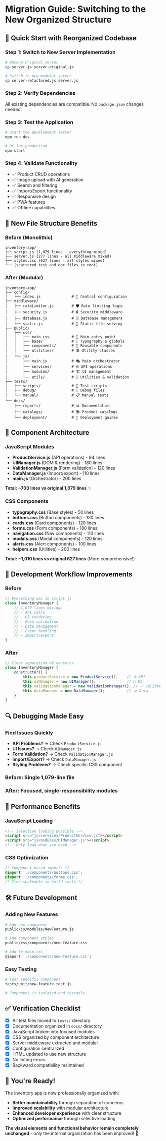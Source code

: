 # Migration Guide: Switching to the New Organized Structure

## 🚀 Quick Start with Reorganized Codebase

### Step 1: Switch to New Server Implementation
```bash
# Backup original server
cp server.js server-original.js

# Switch to new modular server
cp server-refactored.js server.js
```

### Step 2: Verify Dependencies
All existing dependencies are compatible. No `package.json` changes needed.

### Step 3: Test the Application
```bash
# Start the development server
npm run dev

# Or for production
npm start
```

### Step 4: Validate Functionality
- ✅ Product CRUD operations
- ✅ Image upload with AI generation
- ✅ Search and filtering
- ✅ Import/Export functionality
- ✅ Responsive design
- ✅ PWA features
- ✅ Offline capabilities

## 📁 New File Structure Benefits

### Before (Monolithic)
```
inventory-app/
├── script.js (1,079 lines - everything mixed)
├── server.js (277 lines - all middleware mixed)
├── styles.css (627 lines - all styles mixed)
└── [scattered test and doc files in root]
```

### After (Modular)
```
inventory-app/
├── config/
│   └── index.js              # 🎯 Central configuration
├── middleware/
│   ├── rateLimiter.js        # 🛡️ Rate limiting logic
│   ├── security.js           # 🔒 Security middleware
│   ├── database.js           # 🗄️ Database management
│   └── static.js             # 📁 Static file serving
├── public/
│   ├── css/
│   │   ├── main.css          # 📄 Main entry point
│   │   ├── base/             # 🎨 Typography & globals
│   │   ├── components/       # 🧩 Reusable components
│   │   └── utilities/        # 🛠️ Utility classes
│   └── js/
│       ├── main.js           # 🎭 Main orchestrator
│       ├── services/         # 🌐 API operations
│       ├── modules/          # 🏗️ UI management
│       └── utils/            # 🔧 Utilities & validation
├── tests/
│   ├── scripts/              # 🧪 Test scripts
│   ├── debug/                # 🐛 Debug files
│   └── manual/               # 📋 Manual tests
└── docs/
    ├── reports/              # 📊 Documentation
    ├── catalogs/             # 📚 Product catalogs
    └── deployment/           # 🚀 Deployment guides
```

## 🔧 Component Architecture

### JavaScript Modules
- **ProductService.js** (API operations) - 94 lines
- **UIManager.js** (DOM & rendering) - 180 lines
- **ValidationManager.js** (Form validation) - 120 lines
- **DataManager.js** (Import/export) - 110 lines
- **main.js** (Orchestrator) - 200 lines

**Total: ~700 lines vs original 1,079 lines** ✨

### CSS Components
- **typography.css** (Base styles) - 50 lines
- **buttons.css** (Button components) - 130 lines
- **cards.css** (Card components) - 120 lines
- **forms.css** (Form components) - 180 lines
- **navigation.css** (Nav components) - 110 lines
- **modals.css** (Modal components) - 120 lines
- **alerts.css** (Alert components) - 100 lines
- **helpers.css** (Utilities) - 200 lines

**Total: ~1,010 lines vs original 627 lines** (More comprehensive!)

## 🎯 Development Workflow Improvements

### Before
```javascript
// Everything was in script.js
class InventoryManager {
    // 1,079 lines mixing:
    // - API calls
    // - UI rendering  
    // - Form validation
    // - Data management
    // - Event handling
    // - Import/export
}
```

### After
```javascript
// Clear separation of concerns
class InventoryManager {
    constructor() {
        this.productService = new ProductService();    // 🌐 API
        this.uiManager = new UIManager();              // 🎨 UI
        this.validationManager = new ValidationManager(); // ✅ Validation
        this.dataManager = new DataManager();          // 📊 Data
    }
}
```

## 🔍 Debugging Made Easy

### Find Issues Quickly
- **API Problems?** → Check `ProductService.js`
- **UI Issues?** → Check `UIManager.js`
- **Form Validation?** → Check `ValidationManager.js`
- **Import/Export?** → Check `DataManager.js`
- **Styling Problems?** → Check specific CSS component

### Before: Single 1,079-line file
### After: Focused, single-responsibility modules

## 🚀 Performance Benefits

### JavaScript Loading
```html
<!-- Selective loading possible -->
<script src="js/services/ProductService.js"></script>
<script src="js/modules/UIManager.js"></script>
<!-- Only load what you need -->
```

### CSS Optimization
```css
/* Component-based imports */
@import './components/buttons.css';
@import './components/forms.css';
/* Tree-shakeable in build tools */
```

## 🛠️ Future Development

### Adding New Features
```bash
# Add new component
public/js/modules/NewFeature.js

# Add component styles  
public/css/components/new-feature.css

# Add to main.css
@import './components/new-feature.css';
```

### Easy Testing
```bash
# Test specific component
tests/unit/new-feature.test.js

# Component is isolated and testable
```

## ✅ Verification Checklist

- [x] All test files moved to `tests/` directory
- [x] Documentation organized in `docs/` directory
- [x] JavaScript broken into focused modules
- [x] CSS organized by component architecture
- [x] Server middleware extracted and modular
- [x] Configuration centralized
- [x] HTML updated to use new structure
- [x] No linting errors
- [x] Backward compatibility maintained

## 🎉 You're Ready!

The inventory app is now professionally organized with:
- **Better maintainability** through separation of concerns
- **Improved scalability** with modular architecture
- **Enhanced developer experience** with clear structure
- **Optimized performance** through selective loading

**The visual elements and functional behavior remain completely unchanged** - only the internal organization has been improved! 🌟
